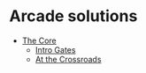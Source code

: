 # Arcade solutions

* [The Core](https://github.com/juliosimiao/CodeFights/tree/master/Arcade/The%20Core)
  * [Intro Gates](https://github.com/juliosimiao/CodeFights/tree/master/Arcade/The%20Core/Intro%20Gates)
  * [At the Crossroads](https://github.com/juliosimiao/CodeFights/tree/master/Arcade/The%20Core/At%20the%20Crossroads)
